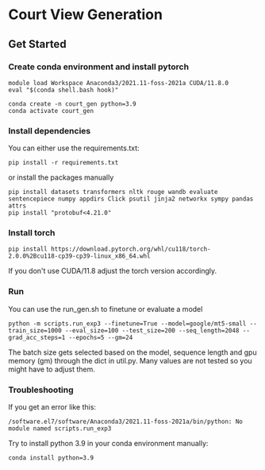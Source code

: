 # Court View Generation

## Get Started

### Create conda environment and install pytorch
```
module load Workspace Anaconda3/2021.11-foss-2021a CUDA/11.8.0
eval "$(conda shell.bash hook)"

conda create -n court_gen python=3.9
conda activate court_gen
```

### Install dependencies
You can either use the requirements.txt:
```
pip install -r requirements.txt
```
or install the packages manually
```
pip install datasets transformers nltk rouge wandb evaluate sentencepiece numpy appdirs Click psutil jinja2 networkx sympy pandas attrs
pip install "protobuf<4.21.0"
```

### Install torch 
```
pip install https://download.pytorch.org/whl/cu118/torch-2.0.0%2Bcu118-cp39-cp39-linux_x86_64.whl
```
If you don't use CUDA/11.8 adjust the torch version accordingly.

### Run
You can use the run_gen.sh to finetune or evaluate a model
```
python -m scripts.run_exp3 --finetune=True --model=google/mt5-small --train_size=1000 --eval_size=100 --test_size=200 --seq_length=2048 --grad_acc_steps=1 --epochs=5 --gm=24
```
The batch size gets selected based on the model, sequence length and gpu memory (gm) through the dict in util.py. 
Many values are not tested so you might have to adjust them.

### Troubleshooting
If you get an error like this:
```
/software.el7/software/Anaconda3/2021.11-foss-2021a/bin/python: No module named scripts.run_exp3
```
Try to install python 3.9 in your conda environment manually:
```
conda install python=3.9
```
